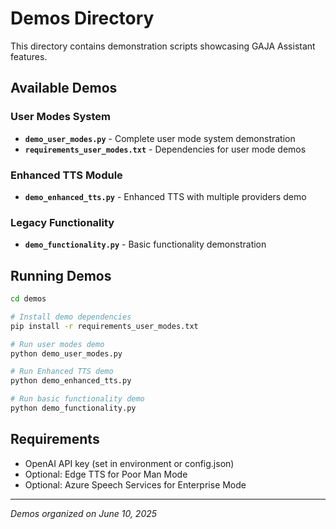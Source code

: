 # Demos Directory

This directory contains demonstration scripts showcasing GAJA Assistant features.

## Available Demos

### User Modes System
- **`demo_user_modes.py`** - Complete user mode system demonstration
- **`requirements_user_modes.txt`** - Dependencies for user mode demos

### Enhanced TTS Module  
- **`demo_enhanced_tts.py`** - Enhanced TTS with multiple providers demo

### Legacy Functionality
- **`demo_functionality.py`** - Basic functionality demonstration

## Running Demos

```bash
cd demos

# Install demo dependencies
pip install -r requirements_user_modes.txt

# Run user modes demo
python demo_user_modes.py

# Run Enhanced TTS demo  
python demo_enhanced_tts.py

# Run basic functionality demo
python demo_functionality.py
```

## Requirements

- OpenAI API key (set in environment or config.json)
- Optional: Edge TTS for Poor Man Mode
- Optional: Azure Speech Services for Enterprise Mode

---
*Demos organized on June 10, 2025*
